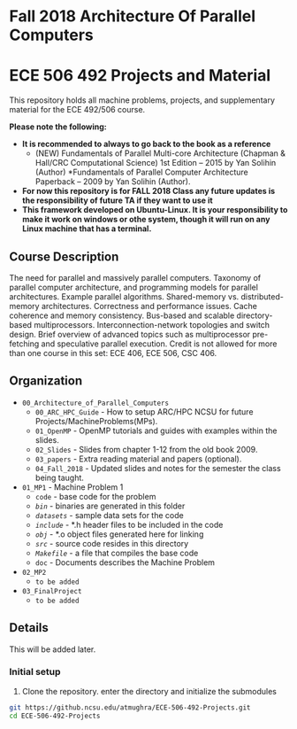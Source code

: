 # Fall 2018 Architecture Of Parallel Computers 
# ECE 506 492 Projects and Material

  This repository holds all machine problems, projects, and supplementary material for the ECE 492/506 course.

**Please note the following:**

* **It is recommended to always to go back to the book as a reference** 
  * (NEW) Fundamentals of Parallel Multi-core Architecture (Chapman & Hall/CRC Computational Science) 1st Edition – 2015 by Yan Solihin (Author)
  *Fundamentals of Parallel Computer Architecture Paperback – 2009 by Yan Solihin (Author).
* **For now this repository is for FALL 2018 Class any future updates is the responsibility of future TA if they want to use it**
* **This framework developed on Ubuntu-Linux. It is your responsibility to make it work on windows or othe system, though it will run on any Linux machine that has a terminal.**
## Course Description
  The need for parallel and massively parallel computers. Taxonomy of parallel computer architecture, and programming models for parallel architectures. Example parallel algorithms. Shared-memory vs. distributed-memory architectures. Correctness and performance issues. Cache coherence and memory consistency. Bus-based and scalable directory-based multiprocessors. Interconnection-network topologies and switch design. Brief overview of advanced topics such as multiprocessor pre-fetching and speculative parallel execution. Credit is not allowed for more than one course in this set: ECE 406, ECE 506, CSC 406.
## Organization
* `00_Architecture_of_Parallel_Computers`
  * `00_ARC_HPC_Guide` - How to setup ARC/HPC NCSU for future Projects/MachineProblems(MPs).
  * `01_OpenMP` - OpenMP tutorials and guides with examples within the slides.
  * `02_Slides` - Slides from chapter 1-12 from the old book 2009.
  * `03_papers` - Extra reading material and papers (optional).
  * `04_Fall_2018` - Updated slides and notes for the semester the class being taught.
* `01_MP1` - Machine Problem 1
	* `code` - base code for the problem
  * *`bin`* - binaries are generated in this folder
  * *`datasets`* - sample data sets for the code
  * *`include`* - *.h header files to be included in the code
  * *`obj`* - *.o object files generated here for linking
  * *`src`* - source code resides in this directory
  * *`Makefile`* - a file that compiles the base code
  * `doc` - Documents describes the Machine Problem
* `02_MP2`
  * `to be added` 
* `03_FinalProject`
  * `to be added` 
## Details
This will be added later.
### Initial setup
1. Clone the repository. enter the directory and initialize the submodules
  ```bash
  git https://github.ncsu.edu/atmughra/ECE-506-492-Projects.git
  cd ECE-506-492-Projects
  ```
